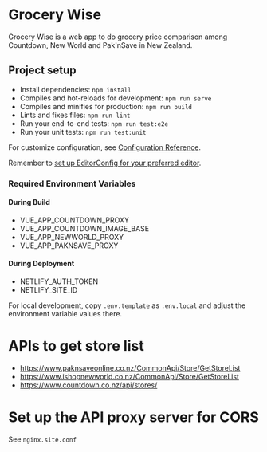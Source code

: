 # Grocery Wise

Grocery Wise is a web app to do grocery price comparison among Countdown, New
World and Pak'nSave in New Zealand.

## Project setup

* Install dependencies: `npm install`
* Compiles and hot-reloads for development: `npm run serve`
* Compiles and minifies for production: `npm run build`
* Lints and fixes files: `npm run lint`
* Run your end-to-end tests: `npm run test:e2e`
* Run your unit tests: `npm run test:unit`

For customize configuration, see [Configuration Reference](https://cli.vuejs.org/config/).

Remember to [set up EditorConfig for your preferred editor](https://editorconfig.org/#download).

### Required Environment Variables

#### During Build

* VUE_APP_COUNTDOWN_PROXY
* VUE_APP_COUNTDOWN_IMAGE_BASE
* VUE_APP_NEWWORLD_PROXY
* VUE_APP_PAKNSAVE_PROXY

#### During Deployment

* NETLIFY_AUTH_TOKEN
* NETLIFY_SITE_ID

For local development, copy `.env.template` as `.env.local`
and adjust the environment variable values there.

# APIs to get store list

* https://www.paknsaveonline.co.nz/CommonApi/Store/GetStoreList
* https://www.ishopnewworld.co.nz/CommonApi/Store/GetStoreList
* https://www.countdown.co.nz/api/stores/

# Set up the API proxy server for CORS

See `nginx.site.conf`
